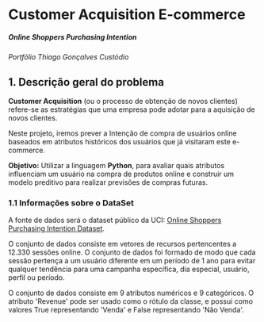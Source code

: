 # Customer Acquisition E-commerce
##### Online Shoppers Purchasing Intention
*Portfólio Thiago Gonçalves Custódio*
## 1. Descrição geral do problema

**Customer Acquisition** (ou o processo de obtenção de novos clientes) refere-se as estratégias que uma empresa pode adotar para a aquisição de novos clientes.

Neste projeto, iremos prever a Intenção de compra de usuários online baseados em atributos históricos dos usuários que já visitaram este e-commerce.

**Objetivo:** Utilizar a linguagem **Python**, para avaliar quais atributos influenciam um usuário na compra de produtos online e construir um modelo preditivo para realizar previsões de compras futuras.

### 1.1 Informações sobre o DataSet

A fonte de dados será o dataset público da UCI: [Online Shoppers Purchasing Intention Dataset](https://archive.ics.uci.edu/ml/datasets/Online+Shoppers+Purchasing+Intention+Dataset).

O conjunto de dados consiste em vetores de recursos pertencentes a 12.330 sessões online. O conjunto de dados foi formado de modo que cada sessão pertença a um usuário diferente em um período de 1 ano para evitar qualquer tendência para uma campanha específica, dia especial, usuário, perfil ou período.

O conjunto de dados consiste em 9 atributos numéricos e 9 categóricos. O atributo 'Revenue' pode ser usado como o rótulo da classe, e possui como valores True representando 'Venda' e False representando 'Não Venda'.
